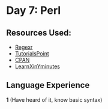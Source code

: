 # Day 7: Perl

## Resources Used:
* [Regexr](https://regexr.com)
* [TutorialsPoint](https://www.tutorialspoint.com/perl)
* [CPAN](http://search.cpan.org/~rurban/Set-Object-1.38/lib/Set/Object.pm)
* [LearnXinYminutes](https://learnxinyminutes.com/docs/perl/)

## Language Experience
**1** (Have heard of it, know basic syntax)
